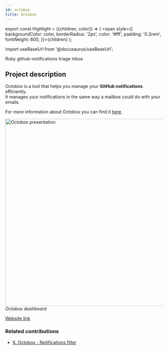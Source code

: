```yaml
---
id: octobox
title: Octobox
---
```


export const Highlight = ({children, color}) => ( <span style={{
      backgroundColor: color,
      borderRadius: '2px',
      color: '#fff',
      padding: '0.2rem',
      fontWeight: 600,
    }}>{children}</span> );

import useBaseUrl from '@docusaurus/useBaseUrl';

<div className="marginBottom">
  <span className="badge badge--secondary marginRight">Ruby</span>
  <span className="badge badge--secondary marginRight">github-notifications</span>
  <span className="badge badge--secondary marginRight">triage</span>
  <span className="badge badge--secondary marginRight">inbox</span>
</div>

## Project description

Octobox is a tool that helps you manage your **GitHub notifications** efficiently.   
It manages your notifications in the same way a mailbox could do with your emails.

For more information about Octobox you can find it <a href="https://octobox.io/documentation"><Highlight color="#203666">here</Highlight></a>.

<div className="image-wrapper">
<img
  alt="Octobox presentation"
  src={useBaseUrl('img/octobox/presentation.png')}
  width="600"
/>
<br/>
<em>Octobox dashboard</em>
</div>

<a href="https://octobox.io//"><Highlight color="#203666">Website link</Highlight></a>

### Related contributions

- <a href="/docs/contributions/octobox2597"><Highlight color="#203666">6. Octobox - Notifications filter</Highlight></a>